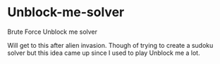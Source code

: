 # Unblock-me-solver
Brute Force Unblock me solver

Will get to this after alien invasion. Though of trying to create a sudoku solver but this idea came up since I used to play Unblock me
a lot.
